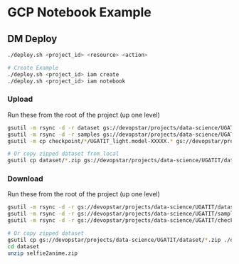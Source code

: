# GCP Notebook Example

## DM Deploy

```bash
./deploy.sh <project_id> <resource> <action>

# Create Example
./deploy.sh <project_id> iam create
./deploy.sh <project_id> iam notebook
```

### Upload

Run these from the root of the project (up one level)

```bash
gsutil -m rsync -d -r dataset gs://devopstar/projects/data-science/UGATIT/dataset
gsutil -m rsync -d -r samples gs://devopstar/projects/data-science/UGATIT/samples
gsutil -m cp checkpoint/*/UGATIT_light.model-XXXXX.* gs://devopstar/projects/data-science/UGATIT/checkpoint

# Or copy zipped dataset from local
gsutil cp dataset/*.zip gs://devopstar/projects/data-science/UGATIT/dataset
```

### Download

Run these from the root of the project (up one level)

```bash
gsutil -m rsync -d -r gs://devopstar/projects/data-science/UGATIT/dataset ./dataset
gsutil -m rsync -d -r gs://devopstar/projects/data-science/UGATIT/samples ./samples
gsutil -m rsync -d -r gs://devopstar/projects/data-science/UGATIT/checkpoint ./checkpoint

# Or copy zipped dataset
gsutil cp gs://devopstar/projects/data-science/UGATIT/dataset/*.zip ./dataset
cd dataset
unzip selfie2anime.zip
```
